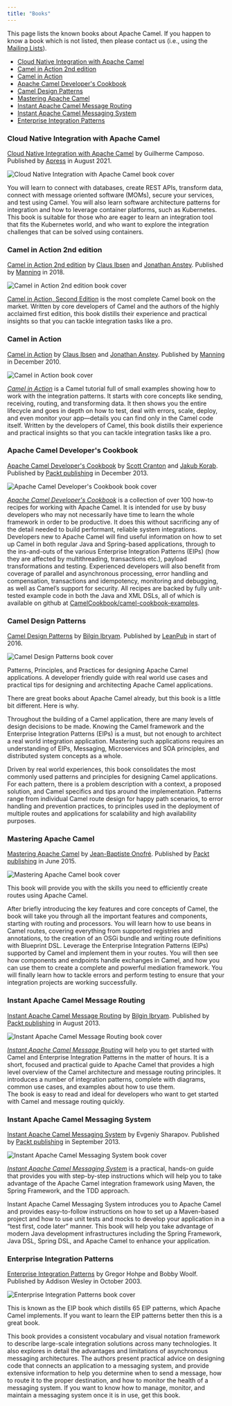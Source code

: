 ```yaml
---
title: "Books"
---
```


This page lists the known books about Apache Camel.
If you happen to know a book which is not listed, then please contact us
(i.e., using the [Mailing Lists](/community/mailing-list/)).

* [Cloud Native Integration with Apache Camel](https://www.apress.com/gp/book/9781484272107)
* [Camel in Action 2nd edition](http://manning.com/ibsen2/)
* [Camel in Action](http://www.manning.com/ibsen)
* [Apache Camel Developer's Cookbook](http://www.packtpub.com/apache-camel-developers-cookbook/book)
* [Camel Design Patterns](https://leanpub.com/camel-design-patterns)
* [Mastering Apache Camel](https://www.packtpub.com/application-development/mastering-apache-camel)
* [Instant Apache Camel Message Routing](http://www.packtpub.com/apache-camel-message-routing/book)
* [Instant Apache Camel Messaging System](http://www.packtpub.com/apache-camel-messaging-system/book)
* [Enterprise Integration Patterns](http://www.enterpriseintegrationpatterns.com/)

### Cloud Native Integration with Apache Camel

[Cloud Native Integration with Apache Camel](https://www.apress.com/gp/book/9781484272107) by Guilherme Camposo.
Published by [Apress](https://www.apress.com/) in August 2021.

![Cloud Native Integration with Apache Camel book cover](/img/books/cloud_native_integration.jpg)

You will learn to connect with databases, create REST APIs, transform data, connect with message oriented software (MOMs), secure your services, and test using Camel. You will also learn software architecture patterns for integration and how to leverage container platforms, such as Kubernetes. This book is suitable for those who are eager to learn an integration tool that fits the Kubernetes world, and who want to explore the integration challenges that can be solved using containers.

### Camel in Action 2nd edition

[Camel in Action 2nd edition](https://www.manning.com/books/camel-in-action-second-edition) by [Claus Ibsen](http://davsclaus.blogspot.com/) and [Jonathan Anstey](http://janstey.blogspot.com/). Published by [Manning](http://www.manning.com/) in 2018.

![Camel in Action 2nd edition book cover](/img/books/camel_in_action_2nd.jpg)

[Camel in Action, Second Edition](https://www.manning.com/books/camel-in-action-second-edition) is the most complete Camel book on the market. Written by core developers of Camel and the authors of the highly acclaimed first edition, this book distills their experience and practical insights so that you can tackle integration tasks like a pro.

### Camel in Action

[Camel in Action](http://www.manning.com/ibsen/) by [Claus Ibsen](http://davsclaus.blogspot.com/) and [Jonathan Anstey](http://janstey.blogspot.com/). Published by [Manning](http://www.manning.com) in December 2010.

![Camel in Action book cover](/img/books/camel_in_action.jpg)

[_Camel in Action_](http://manning.com/ibsen) is a Camel tutorial full of small examples showing how to work with the integration patterns. It starts with core concepts like sending, receiving, routing, and transforming data. It then shows you the entire lifecycle and goes in depth on how to test, deal with errors, scale, deploy, and even monitor your app—details you can find only in the Camel code itself. Written by the developers of Camel, this book distills their experience and practical insights so that you can tackle integration tasks like a pro.

### Apache Camel Developer's Cookbook

[Apache Camel Developer's Cookbook](http://www.packtpub.com/apache-camel-developers-cookbook/book) by [Scott Cranton](http://twitter.com/scottcranton) and [Jakub Korab](http://jakubkorab.net). Published by [Packt publishing](http://www.packtpub.com/) in December 2013.

![Apache Camel Developer's Cookbook book cover](/img/books/camel_developers_cookbook.png)

_[Apache Camel Developer's Cookbook](http://www.packtpub.com/apache-camel-developers-cookbook/book)_ is a collection of over 100 how-to recipes for working with Apache Camel. It is intended for use by busy developers who may not necessarily have time to learn the whole framework in order to be productive. It does this without sacrificing any of the detail needed to build performant, reliable system integrations. Developers new to Apache Camel will find useful information on how to set up Camel in both regular Java and Spring-based applications, through to the ins-and-outs of the various Enterprise Integration Patterns (EIPs) (how they are affected by multithreading, transactions etc.), payload transformations and testing. Experienced developers will also benefit from coverage of parallel and asynchronous processing, error handling and compensation, transactions and idempotency, monitoring and debugging, as well as Camel’s support for security. All recipes are backed by fully unit-tested example code in both the Java and XML DSLs, all of which is available on github at [CamelCookbook/camel-cookbook-examples](http://github.com/CamelCookbook/camel-cookbook-examples).

### Camel Design Patterns

[Camel Design Patterns](https://leanpub.com/camel-design-patterns) by [Bilgin Ibryam](http://www.ofbizian.com/). Published by [LeanPub](https://leanpub.com/) in start of 2016.

![Camel Design Patterns book cover](/img/books/camel_design_patterns.jpg)

Patterns, Principles, and Practices for designing Apache Camel applications. A developer friendly guide with real world use cases and practical tips for designing and architecting Apache Camel applications.

There are great books about Apache Camel already, but this book is a little bit different. Here is why.

Throughout the building of a Camel application, there are many levels of design decisions to be made. Knowing the Camel framework and the Enterprise Integration Patterns (EIPs) is a must, but not enough to architect a real world integration application. Mastering such applications requires an understanding of EIPs, Messaging, Microservices and SOA principles, and distributed system concepts as a whole.

Driven by real world experiences, this book consolidates the most commonly used patterns and principles for designing Camel applications. For each pattern, there is a problem description with a context, a proposed solution, and Camel specifics and tips around the implementation. Patterns range from individual Camel route design for happy path scenarios, to error handling and prevention practices, to principles used in the deployment of multiple routes and applications for scalability and high availability purposes.

### Mastering Apache Camel

[Mastering Apache Camel](https://www.packtpub.com/application-development/mastering-apache-camel) by [Jean-Baptiste Onofré](https://twitter.com/jbonofre). Published by [Packt publishing](http://www.packtpub.com/) in June 2015.

![Mastering Apache Camel book cover](/img/books/mastering_camel.jpg)

This book will provide you with the skills you need to efficiently create routes using Apache Camel.

After briefly introducing the key features and core concepts of Camel, the book will take you through all the important features and components, starting with routing and processors. You will learn how to use beans in Camel routes, covering everything from supported registries and annotations, to the creation of an OSGi bundle and writing route definitions with Blueprint DSL. Leverage the Enterprise Integration Patterns (EIPs) supported by Camel and implement them in your routes. You will then see how components and endpoints handle exchanges in Camel, and how you can use them to create a complete and powerful mediation framework. You will finally learn how to tackle errors and perform testing to ensure that your integration projects are working successfully.

### Instant Apache Camel Message Routing

[Instant Apache Camel Message Routing](http://www.packtpub.com/apache-camel-message-routing/book) by [Bilgin Ibryam](http://ofbizian.com/). Published by [Packt publishing](http://www.packtpub.com/) in August 2013.

![Instant Apache Camel Message Routing book cover](/img/books/instant_camel_message_routing.jpg)

[_Instant Apache Camel Message Routing_](http://www.packtpub.com/apache-camel-message-routing/book) will help you to get started with Camel and Enterprise Integration Patterns in the matter of hours. It is a short, focused and practical guide to Apache Camel that provides a high level overview of the Camel architecture and message routing principles. It introduces a number of integration patterns, complete with diagrams, common use cases, and examples about how to use them.  
The book is easy to read and ideal for developers who want to get started with Camel and message routing quickly.

### Instant Apache Camel Messaging System

[Instant Apache Camel Messaging System](http://www.packtpub.com/apache-camel-messaging-system/book) by Evgeniy Sharapov. Published by [Packt publishing](http://www.packtpub.com/) in September 2013.

![Instant Apache Camel Messaging System book cover](/img/books/instant_camel_messaging_system.jpg)

[_Instant Apache Camel Messaging System_](http://www.packtpub.com/apache-camel-messaging-system/book) is a practical, hands-on guide that provides you with step-by-step instructions which will help you to take advantage of the Apache Camel integration framework using Maven, the Spring Framework, and the TDD approach.

Instant Apache Camel Messaging System introduces you to Apache Camel and provides easy-to-follow instructions on how to set up a Maven-based project and how to use unit tests and mocks to develop your application in a “test first, code later” manner. This book will help you take advantage of modern Java development infrastructures including the Spring Framework, Java DSL, Spring DSL, and Apache Camel to enhance your application.

### Enterprise Integration Patterns

[Enterprise Integration Patterns](http://www.enterpriseintegrationpatterns.com/) by Gregor Hohpe and Bobby Woolf. Published by Addison Wesley in October 2003.

![Enterprise Integration Patterns book cover](/img/books/enterprise_integration_patterns.jpg)

This is known as the EIP book which distills 65 EIP patterns, which Apache Camel implements. If you want to learn the EIP patterns better then this is a great book.

This book provides a consistent vocabulary and visual notation framework to describe large-scale integration solutions across many technologies. It also explores in detail the advantages and limitations of asynchronous messaging architectures. The authors present practical advice on designing code that connects an application to a messaging system, and provide extensive information to help you determine when to send a message, how to route it to the proper destination, and how to monitor the health of a messaging system. If you want to know how to manage, monitor, and maintain a messaging system once it is in use, get this book.
